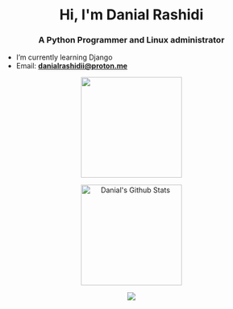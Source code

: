 <h1 align="center">Hi, I'm Danial Rashidi</h1>

<h3 align="center">A Python Programmer and Linux administrator</h3>

- I’m currently learning Django
- Email: **danialrashidii@proton.me**


<p align="center">
<img align="center" height="200px" src="https://github-readme-stats.vercel.app/api/top-langs/?username=danial-rashidi&langs_count=8&theme=dark&hide="makefile" />
</p>
<p align="center">
<img align="center" height="200px" src="https://github-readme-stats-git-masterrstaa-rickstaa.vercel.app/api?username=danial-rashidi&show_icons=true&count_private=true&include_all_commits=true&line_height=25&theme=dark" alt="Danial's Github Stats" />
</p>
</p>
<div align="center" style="font-size: 25px;font-weight: 900;">
  <a href="https://github.com/starlitnightsky">
    <img src="https://github-readme-streak-stats.herokuapp.com?user=danial-rashidi&theme=dark" />
  </a>
</div>
